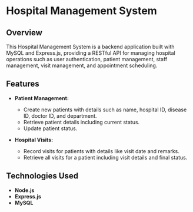 # Hospital Management System

## Overview

This Hospital Management System is a backend application built with MySQL and Express.js, providing a RESTful API for managing hospital operations such as user authentication, patient management, staff management, visit management, and appointment scheduling.

## Features

- **Patient Management:**
  - Create new patients with details such as name, hospital ID, disease ID, doctor ID, and department.
  - Retrieve patient details including current status.
  - Update patient status.

- **Hospital Visits:**
  - Record visits for patients with details like visit date and remarks.
  - Retrieve all visits for a patient including visit details and final status.

## Technologies Used

- **Node.js**
- **Express.js**
- **MySQL**

